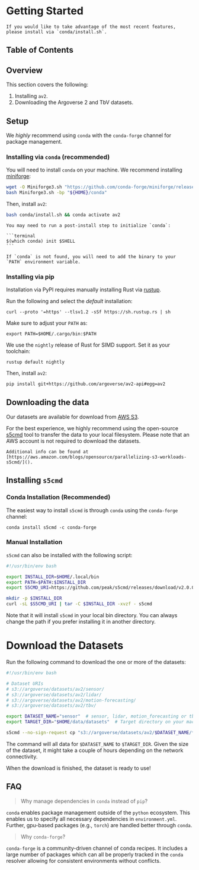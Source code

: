 # Getting Started

~~~admonish important
If you would like to take advantage of the most recent features, please install via `conda/install.sh`.
~~~

## Table of Contents

<!-- toc -->

## Overview

This section covers the following:

1. Installing `av2`.
2. Downloading the Argoverse 2 and TbV datasets.

## Setup

We _highly_ recommend using `conda` with the `conda-forge` channel for package management.

### Installing via `conda` (recommended)

You will need to install `conda` on your machine. We recommend installing [miniforge](https://github.com/conda-forge/miniforge#install):

```bash
wget -O Miniforge3.sh "https://github.com/conda-forge/miniforge/releases/latest/download/Miniforge3-$(uname)-$(uname -m).sh"
bash Miniforge3.sh -bp "${HOME}/conda"
```

Then, install `av2`:

```bash
bash conda/install.sh && conda activate av2
```

~~~admonish note
You may need to run a post-install step to initialize `conda`:

```terminal
$(which conda) init $SHELL
```

If `conda` is not found, you will need to add the binary to your `PATH` environment variable.
~~~

### Installing via pip

Installation via PyPI requires manually installing Rust via [rustup](https://rustup.rs/).

Run the following and select the _default_ installation:

```terminal
curl --proto '=https' --tlsv1.2 -sSf https://sh.rustup.rs | sh
```

Make sure to adjust your `PATH` as:
```terminal
export PATH=$HOME/.cargo/bin:$PATH
```

We use the `nightly` release of Rust for SIMD support. Set it as your toolchain:
```terminal
rustup default nightly
```

Then, install `av2`:

```bash
pip install git+https://github.com/argoverse/av2-api#egg=av2
```

## Downloading the data

Our datasets are available for download from [AWS S3](https://aws.amazon.com/s3/).

For the best experience, we highly recommend using the open-source [s5cmd](https://github.com/peak/s5cmd) tool to transfer the data to your local filesystem. Please note that an AWS account is not required to download the datasets.

```admonish note
Additional info can be found at [https://aws.amazon.com/blogs/opensource/parallelizing-s3-workloads-s5cmd/]().
```

## Installing `s5cmd`

### Conda Installation (Recommended)

The easiest way to install `s5cmd` is through `conda` using the `conda-forge` channel:

```terminal
conda install s5cmd -c conda-forge
```

### Manual Installation

`s5cmd` can also be installed with the following script:

```bash
#!/usr/bin/env bash

export INSTALL_DIR=$HOME/.local/bin
export PATH=$PATH:$INSTALL_DIR
export S5CMD_URI=https://github.com/peak/s5cmd/releases/download/v2.0.0/s5cmd_2.0.0_$(uname | sed 's/Darwin/macOS/g')-64bit.tar.gz

mkdir -p $INSTALL_DIR
curl -sL $S5CMD_URI | tar -C $INSTALL_DIR -xvzf - s5cmd
```

Note that it will install `s5cmd` in your local bin directory. You can always change the path if you prefer installing it in another directory.

# Download the Datasets

Run the following command to download the one or more of the datasets:

```bash
#!/usr/bin/env bash

# Dataset URIs
# s3://argoverse/datasets/av2/sensor/ 
# s3://argoverse/datasets/av2/lidar/
# s3://argoverse/datasets/av2/motion-forecasting/
# s3://argoverse/datasets/av2/tbv/

export DATASET_NAME="sensor"  # sensor, lidar, motion_forecasting or tbv.
export TARGET_DIR="$HOME/data/datasets"  # Target directory on your machine.

s5cmd --no-sign-request cp "s3://argoverse/datasets/av2/$DATASET_NAME/*" $TARGET_DIR
```

The command will all data for `$DATASET_NAME` to `$TARGET_DIR`. Given the size of the dataset, it might take a couple of hours depending on the network connectivity.

When the download is finished, the dataset is ready to use!

## FAQ

> Why manage dependencies in `conda` instead of `pip`?

`conda` enables package management outside of the `python` ecosystem. This enables us to specify all necessary dependencies in `environment.yml`. Further, gpu-based packages (e.g., `torch`) are handled better through `conda`.

> Why `conda-forge`?

`conda-forge` is a community-driven channel of conda recipes. It includes a large number of packages which can all be properly tracked in the `conda` resolver allowing for consistent environments without conflicts.
